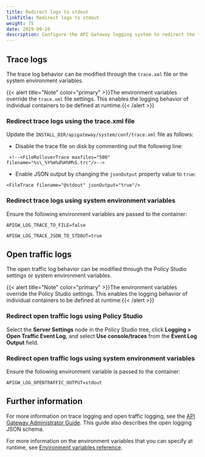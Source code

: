 ```yaml
---
title: Redirect logs to stdout
linkTitle: Redirect logs to stdout
weight: 75
date: 2019-09-18
description: Configure the API Gateway logging system to redirect the trace and traffic logs to `stdout` instead of to separate files, allowing the logs to be read directly from each container by an external logging service (for example, Elastic Stack or Splunk).
---
```


## Trace logs

The trace log behavior can be modified through the `trace.xml` file or the system environment variables.

{{< alert title="Note" color="primary" >}}The environment variables override the `trace.xml` file settings. This enables the logging behavior of individual containers to be defined at runtime.{{< /alert >}}

### Redirect trace logs using the trace.xml file

Update the `INSTALL_DIR/apigateway/system/conf/trace.xml` file as follows:

* Disable the trace file on disk by commenting out the following line:

```
 <!--<FileRolloverTrace maxfiles="500" filename="%s\_%Y%m%d%H%M%S.trc"/>-->
```

* Enable JSON output by changing the `jsonOutput` property value to `true`:

```
<FileTrace filename="@stdout" jsonOutput="true"/>
```

### Redirect trace logs using system environment variables

Ensure the following environment variables are passed to the container:

```
APIGW_LOG_TRACE_TO_FILE=false

APIGW_LOG_TRACE_JSON_TO_STDOUT=true
```

## Open traffic logs

The open traffic log behavior can be modified through the Policy Studio settings or system environment variables.

{{< alert title="Note" color="primary" >}}The environment variables override the Policy Studio settings. This enables the logging behavior of individual containers to be defined at runtime.{{< /alert >}}

### Redirect open traffic logs using Policy Studio

Select the **Server Settings** node in the Policy Studio tree, click **Logging > Open Traffic Event Log**, and select **Use console/traces** from the **Event Log Output** field.

### Redirect open traffic logs using system environment variables

Ensure the following environment variable is passed to the container:

```
APIGW_LOG_OPENTRAFFIC_OUTPUT=stdout
```

## Further information

For more information on trace logging and open traffic logging, see the [API Gateway Administrator Guide](/docs/apim_administration/apigtw_admin/). This guide also describes the open logging JSON schema.

For more information on the environment variables that you can specify at runtime, see [Environment variables reference](/docs/apim_installation/apigw_containers/container_env_variables/#environment-variables-reference).
